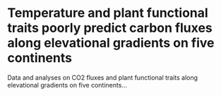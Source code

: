 # Temperature and plant functional traits poorly predict carbon fluxes along elevational gradients on five continents 

Data and analyses on CO2 fluxes and plant functional traits along elevational gradients on five continents...
